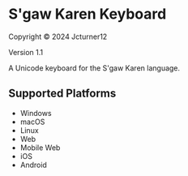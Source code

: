 S'gaw Karen Keyboard
=====================

Copyright © 2024 Jcturner12

Version 1.1

A Unicode keyboard for the S'gaw Karen language. 

Supported Platforms
-------------------
 * Windows
 * macOS
 * Linux
 * Web
 * Mobile Web
 * iOS
 * Android
